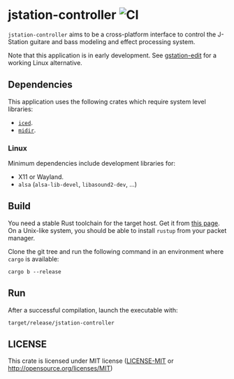 # jstation-controller ![CI](https://github.com/fengalin/jstation-controller/workflows/CI/badge.svg)

`jstation-controller` aims to be a cross-platform interface to control the J-Station
guitare and bass modeling and effect processing system.

Note that this application is in early development. See [gstation-edit](https://github.com/fengalin/gstation-edit) for a working Linux alternative.

## Dependencies

This application uses the following crates which require system level libraries:

- [`iced`](https://crates.io/crates/iced).
- [`midir`](https://crates.io/crates/midir).

### Linux

Minimum dependencies include development libraries for:

- X11 or Wayland.
- `alsa` (`alsa-lib-devel`, `libasound2-dev`, ...)

## Build

You need a stable Rust toolchain for the target host. Get it from [this page](https://www.rust-lang.org/fr/tools/install).
On a Unix-like system, you should be able to install `rustup` from your packet
manager.

Clone the git tree and run the following command in an environment where
`cargo` is available:

```
cargo b --release
```

## Run

After a successful compilation, launch the executable with:

```
target/release/jstation-controller
```

## LICENSE

This crate is licensed under MIT license ([LICENSE-MIT](LICENSE-MIT) or
http://opensource.org/licenses/MIT)
